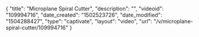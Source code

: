 {
    "title": "Microplane Spiral Cutter",
    "description": "",
    "videoid": "109994716",
    "date_created": "1502523726",
    "date_modified": "1504288427",
    "type": "captivate",
    "layout": "video",
    "url": "\/v\/microplane-spiral-cutter\/109994716"
}